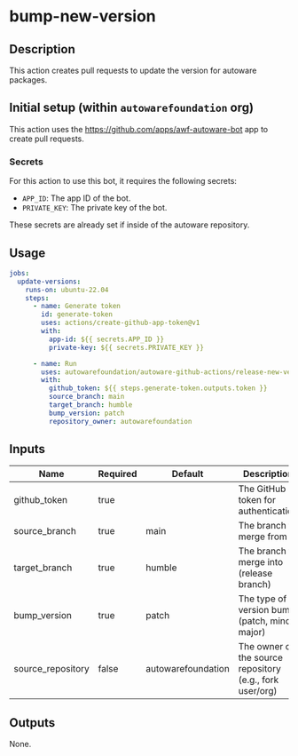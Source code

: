 # bump-new-version

## Description

This action creates pull requests to update the version for autoware packages.

## Initial setup (within `autowarefoundation` org)

This action uses the <https://github.com/apps/awf-autoware-bot> app to create pull requests.

### Secrets

For this action to use this bot, it requires the following secrets:

- `APP_ID`: The app ID of the bot.
- `PRIVATE_KEY`: The private key of the bot.

These secrets are already set if inside of the autoware repository.

## Usage

```yaml
jobs:
  update-versions:
    runs-on: ubuntu-22.04
    steps:
      - name: Generate token
        id: generate-token
        uses: actions/create-github-app-token@v1
        with:
          app-id: ${{ secrets.APP_ID }}
          private-key: ${{ secrets.PRIVATE_KEY }}

      - name: Run
        uses: autowarefoundation/autoware-github-actions/release-new-version@v1
        with:
          github_token: ${{ steps.generate-token.outputs.token }}
          source_branch: main
          target_branch: humble
          bump_version: patch
          repository_owner: autowarefoundation
```

## Inputs

| Name              | Required | Default            | Description                                              |
| ----------------- | -------- | ------------------ | -------------------------------------------------------- |
| github_token      | true     |                    | The GitHub token for authentication                      |
| source_branch     | true     | main               | The branch to merge from                                 |
| target_branch     | true     | humble             | The branch to merge into (release branch)                |
| bump_version      | true     | patch              | The type of version bump (patch, minor, major)           |
| source_repository | false    | autowarefoundation | The owner of the source repository (e.g., fork user/org) |

## Outputs

None.
